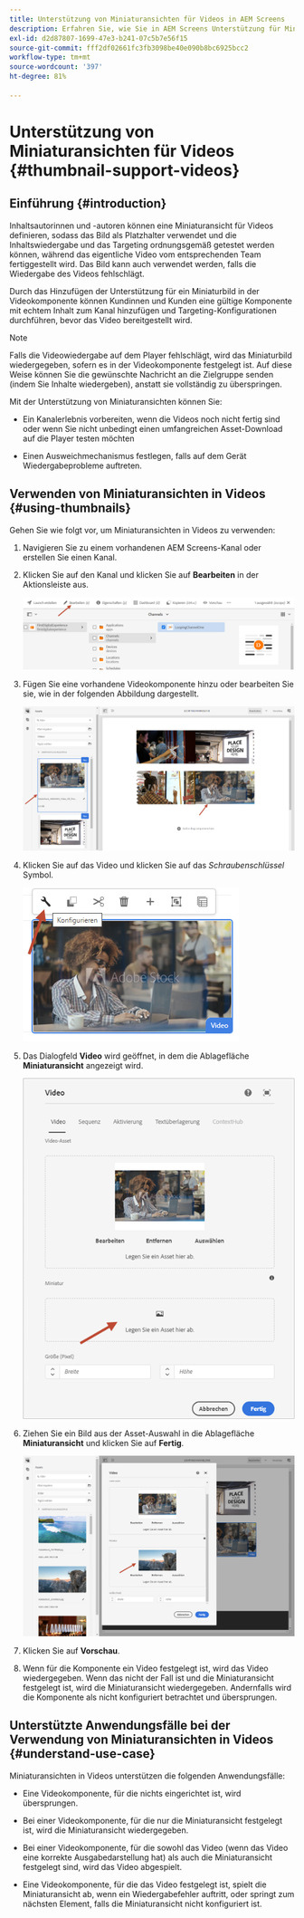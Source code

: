 ```yaml
---
title: Unterstützung von Miniaturansichten für Videos in AEM Screens
description: Erfahren Sie, wie Sie in AEM Screens Unterstützung für Miniaturansichten für Videos hinzufügen.
exl-id: d2d87807-1699-47e3-b241-07c5b7e56f15
source-git-commit: fff2df02661fc3fb3098be40e090b8bc6925bcc2
workflow-type: tm+mt
source-wordcount: '397'
ht-degree: 81%

---
```


# Unterstützung von Miniaturansichten für Videos {#thumbnail-support-videos}

## Einführung {#introduction}

Inhaltsautorinnen und -autoren können eine Miniaturansicht für Videos definieren, sodass das Bild als Platzhalter verwendet und die Inhaltswiedergabe und das Targeting ordnungsgemäß getestet werden können, während das eigentliche Video vom entsprechenden Team fertiggestellt wird. Das Bild kann auch verwendet werden, falls die Wiedergabe des Videos fehlschlägt.

Durch das Hinzufügen der Unterstützung für ein Miniaturbild in der Videokomponente können Kundinnen und Kunden eine gültige Komponente mit echtem Inhalt zum Kanal hinzufügen und Targeting-Konfigurationen durchführen, bevor das Video bereitgestellt wird.

>[!NOTE]
>Falls die Videowiedergabe auf dem Player fehlschlägt, wird das Miniaturbild wiedergegeben, sofern es in der Videokomponente festgelegt ist. Auf diese Weise können Sie die gewünschte Nachricht an die Zielgruppe senden (indem Sie Inhalte wiedergeben), anstatt sie vollständig zu überspringen.

Mit der Unterstützung von Miniaturansichten können Sie:

* Ein Kanalerlebnis vorbereiten, wenn die Videos noch nicht fertig sind oder wenn Sie nicht unbedingt einen umfangreichen Asset-Download auf die Player testen möchten

* Einen Ausweichmechanismus festlegen, falls auf dem Gerät Wiedergabeprobleme auftreten.

## Verwenden von Miniaturansichten in Videos {#using-thumbnails}

Gehen Sie wie folgt vor, um Miniaturansichten in Videos zu verwenden:

1. Navigieren Sie zu einem vorhandenen AEM Screens-Kanal oder erstellen Sie einen Kanal.

1. Klicken Sie auf den Kanal und klicken Sie auf **Bearbeiten** in der Aktionsleiste aus.

   ![Bild](/help/user-guide/assets/thumbnails/thumbnail-1.png)

1. Fügen Sie eine vorhandene Videokomponente hinzu oder bearbeiten Sie sie, wie in der folgenden Abbildung dargestellt.

   ![Bild](/help/user-guide/assets/thumbnails/thumbnail-2.png)

1. Klicken Sie auf das Video und klicken Sie auf das *Schraubenschlüssel* Symbol.

   ![Bild](/help/user-guide/assets/thumbnails/thumbnail-3.png)

1. Das Dialogfeld **Video** wird geöffnet, in dem die Ablagefläche **Miniaturansicht** angezeigt wird.

   ![Bild](/help/user-guide/assets/thumbnails/thumbnail-4.png)

1. Ziehen Sie ein Bild aus der Asset-Auswahl in die Ablagefläche **Miniaturansicht** und klicken Sie auf **Fertig**.

   ![Bild](/help/user-guide/assets/thumbnails/thumbnail-5.png)

1. Klicken Sie auf **Vorschau**. 

1. Wenn für die Komponente ein Video festgelegt ist, wird das Video wiedergegeben. Wenn das nicht der Fall ist und die Miniaturansicht festgelegt ist, wird die Miniaturansicht wiedergegeben. Andernfalls wird die Komponente als nicht konfiguriert betrachtet und übersprungen.

## Unterstützte Anwendungsfälle bei der Verwendung von Miniaturansichten in Videos {#understand-use-case}

Miniaturansichten in Videos unterstützen die folgenden Anwendungsfälle:

* Eine Videokomponente, für die nichts eingerichtet ist, wird übersprungen.

* Bei einer Videokomponente, für die nur die Miniaturansicht festgelegt ist, wird die Miniaturansicht wiedergegeben.

* Bei einer Videokomponente, für die sowohl das Video (wenn das Video eine korrekte Ausgabedarstellung hat) als auch die Miniaturansicht festgelegt sind, wird das Video abgespielt.

* Eine Videokomponente, für die das Video festgelegt ist, spielt die Miniaturansicht ab, wenn ein Wiedergabefehler auftritt, oder springt zum nächsten Element, falls die Miniaturansicht nicht konfiguriert ist.
